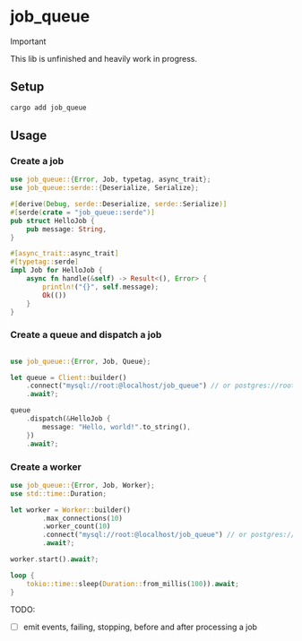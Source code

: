 # job_queue

> [!IMPORTANT]
> This lib is unfinished and heavily work in progress.

## Setup

```bash
cargo add job_queue
```

## Usage

### Create a job

```rust
use job_queue::{Error, Job, typetag, async_trait};
use job_queue::serde::{Deserialize, Serialize};

#[derive(Debug, serde::Deserialize, serde::Serialize)]
#[serde(crate = "job_queue::serde")]
pub struct HelloJob {
    pub message: String,
}

#[async_trait::async_trait]
#[typetag::serde]
impl Job for HelloJob {
    async fn handle(&self) -> Result<(), Error> {
        println!("{}", self.message);
        Ok(())
    }
}
```

### Create a queue and dispatch a job

```rust

use job_queue::{Error, Job, Queue};

let queue = Client::builder()
    .connect("mysql://root:@localhost/job_queue") // or postgres://root:@localhost/job_queue
    .await?;

queue
    .dispatch(&HelloJob {
        message: "Hello, world!".to_string(),
    })
    .await?;
```

### Create a worker

```rust
use job_queue::{Error, Job, Worker};
use std::time::Duration;

let worker = Worker::builder()
        .max_connections(10)
        .worker_count(10)
        .connect("mysql://root:@localhost/job_queue") // or postgres://root:@localhost/job_queue
        .await?;

worker.start().await?;

loop {
    tokio::time::sleep(Duration::from_millis(100)).await;
}
```

TODO:

- [ ] emit events, failing, stopping, before and after processing a job

